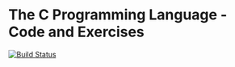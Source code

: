 The C Programming Language - Code and Exercises
============
[![Build Status](https://travis-ci.com/szenadam/c-prog-exers.svg?branch=master)](https://travis-ci.com/szenadam/c-prog-exers)